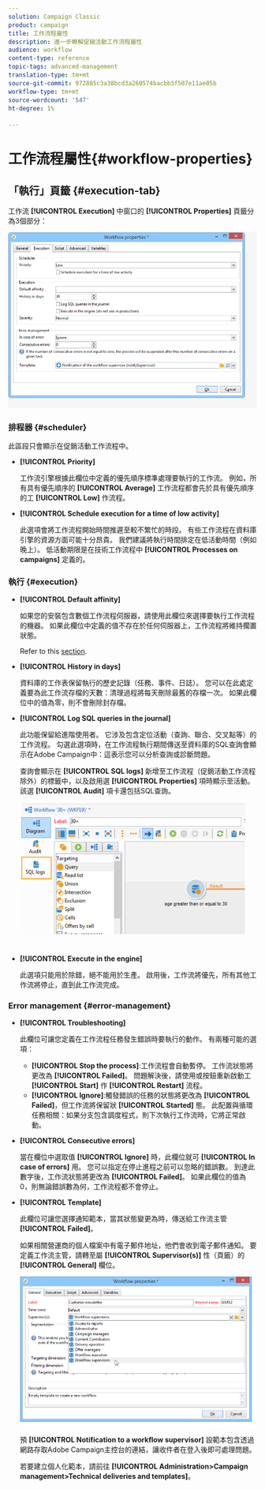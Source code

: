 ```yaml
---
solution: Campaign Classic
product: campaign
title: 工作流程屬性
description: 進一步瞭解促銷活動工作流程屬性
audience: workflow
content-type: reference
topic-tags: advanced-management
translation-type: tm+mt
source-git-commit: 972885c3a38bcd3a260574bacbb3f507e11ae05b
workflow-type: tm+mt
source-wordcount: '547'
ht-degree: 1%

---
```



# 工作流程屬性{#workflow-properties}

## 「執行」頁籤 {#execution-tab}

工作流 **[!UICONTROL Execution]** 中窗口的 **[!UICONTROL Properties]** 頁籤分為3個部分：

![](assets/wf_execution_tab.png)

### 排程器 {#scheduler}

此區段只會顯示在促銷活動工作流程中。

* **[!UICONTROL Priority]**

   工作流引擎根據此欄位中定義的優先順序標準處理要執行的工作流。 例如，所有具有優先順序的 **[!UICONTROL Average]** 工作流程都會先於具有優先順序的工 **[!UICONTROL Low]** 作流程。

* **[!UICONTROL Schedule execution for a time of low activity]**

   此選項會將工作流程開始時間推遲至較不繁忙的時段。 有些工作流程在資料庫引擎的資源方面可能十分昂貴。 我們建議將執行時間排定在低活動時間（例如晚上）。 低活動期限是在技術工作流程中 **[!UICONTROL Processes on campaigns]** 定義的。

### 執行 {#execution}

* **[!UICONTROL Default affinity]**

   如果您的安裝包含數個工作流程伺服器，請使用此欄位來選擇要執行工作流程的機器。 如果此欄位中定義的值不存在於任何伺服器上，工作流程將維持擱置狀態。

   Refer to this [section](../../installation/using/configuring-campaign-server.md#high-availability-workflows-and-affinities).

* **[!UICONTROL History in days]**

   資料庫的工作表保留執行的歷史記錄（任務、事件、日誌）。 您可以在此處定義要為此工作流存檔的天數：清理過程將每天刪除最舊的存檔一次。 如果此欄位中的值為零，則不會刪除封存檔。

* **[!UICONTROL Log SQL queries in the journal]**

   此功能保留給進階使用者。 它涉及包含定位活動（查詢、聯合、交叉點等）的工作流程。 勾選此選項時，在工作流程執行期間傳送至資料庫的SQL查詢會顯示在Adobe Campaign中：這表示您可以分析查詢或診斷問題。

   查詢會顯示在 **[!UICONTROL SQL logs]** 新增至工作流程（促銷活動工作流程除外）的標籤中，以及啟用選 **[!UICONTROL Properties]** 項時顯示至活動。 該選 **[!UICONTROL Audit]** 項卡還包括SQL查詢。

   ![](assets/wf_tab_log_sql.png)

* **[!UICONTROL Execute in the engine]**

   此選項只能用於除錯，絕不能用於生產。 啟用後，工作流將優先，所有其他工作流將停止，直到此工作流完成。

### Error management {#error-management}

* **[!UICONTROL Troubleshooting]**

   此欄位可讓您定義在工作流程任務發生錯誤時要執行的動作。 有兩種可能的選項：

   * **[!UICONTROL Stop the process]**:工作流程會自動暫停。 工作流狀態將更改為 **[!UICONTROL Failed]**。 問題解決後，請使用或按鈕重新啟動工 **[!UICONTROL Start]** 作 **[!UICONTROL Restart]** 流程。
   * **[!UICONTROL Ignore]**:觸發錯誤的任務的狀態將更改為 **[!UICONTROL Failed]**，但工作流將保留狀 **[!UICONTROL Started]** 態。 此配置與循環任務相關：如果分支包含調度程式，則下次執行工作流時，它將正常啟動。

* **[!UICONTROL Consecutive errors]**

   當在欄位中選取值 **[!UICONTROL Ignore]** 時，此欄位就可 **[!UICONTROL In case of errors]** 用。 您可以指定在停止進程之前可以忽略的錯誤數。 到達此數字後，工作流狀態將更改為 **[!UICONTROL Failed]**。 如果此欄位的值為0，則無論錯誤數為何，工作流程都不會停止。

* **[!UICONTROL Template]**

   此欄位可讓您選擇通知範本，當其狀態變更為時，傳送給工作流主管 **[!UICONTROL Failed]**。

   如果相關營運商的個人檔案中有電子郵件地址，他們會收到電子郵件通知。 要定義工作流主管，請轉至屬 **[!UICONTROL Supervisor(s)]** 性（頁籤）的&#x200B;**[!UICONTROL General]** 欄位。

   ![](assets/wf-properties_select-supervisors.png)

   預 **[!UICONTROL Notification to a workflow supervisor]** 設範本包含透過網路存取Adobe Campaign主控台的連結，讓收件者在登入後即可處理問題。

   若要建立個人化範本，請前往 **[!UICONTROL Administration>Campaign management>Technical deliveries and templates]**。


